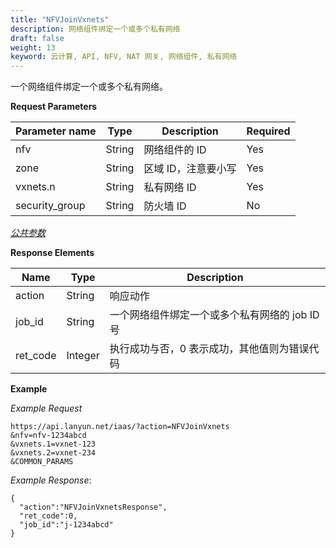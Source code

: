 ```yaml
---
title: "NFVJoinVxnets"
description: 网络组件绑定一个或多个私有网络
draft: false
weight: 13
keyword: 云计算, API, NFV, NAT 网关, 网络组件, 私有网络
---
```




一个网络组件绑定一个或多个私有网络。

**Request Parameters**

| Parameter name | Type | Description | Required |
| --- | --- | --- | --- |
| nfv | String | 网络组件的 ID | Yes |
| zone | String | 区域 ID，注意要小写 | Yes |
| vxnets.n | String | 私有网络 ID | Yes |
| security_group | String | 防火墙 ID | No |

[_公共参数_](../../get_api/parameters/)

**Response Elements**

| Name | Type | Description |
| --- | --- | --- |
| action | String | 响应动作 |
| job_id | String | 一个网络组件绑定一个或多个私有网络的 job ID 号 |
| ret_code | Integer | 执行成功与否，0 表示成功，其他值则为错误代码 |

**Example**

_Example Request_

```
https://api.lanyun.net/iaas/?action=NFVJoinVxnets
&nfv=nfv-1234abcd
&vxnets.1=vxnet-123
&vxnets.2=vxnet-234
&COMMON_PARAMS
```

_Example Response_:

```
{
  "action":"NFVJoinVxnetsResponse",
  "ret_code":0,
  "job_id":"j-1234abcd"
}
```
